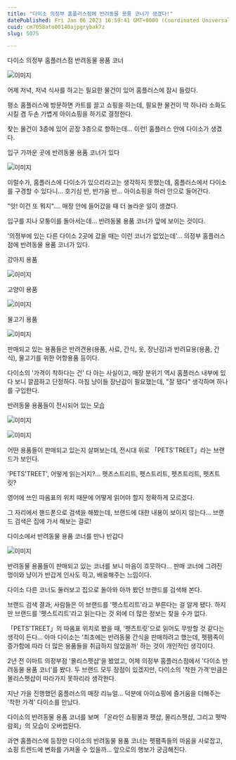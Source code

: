 ```yaml
---
title: "다이소 의정부 홈플러스점에 반려동물 용품 코너가 생겼다!"
datePublished: Fri Jan 06 2023 16:59:41 GMT+0000 (Coordinated Universal Time)
cuid: cm7058ato00140ajpgrybak7z
slug: 5075

---
```



다이소 의정부 홈플러스점 반려동물 용품 코너

![이미지](https://cdn.hashnode.com/res/hashnode/image/upload/v1739257855197/c907669d-b7a8-431d-9020-62c63338753f.jpeg)

어제 저녁, 저녁 식사를 하고는 필요한 물건이 있어 홈플러스에 잠시 들렀다.

평소 홈플러스에 방문하면 카트를 끌고 쇼핑을 하는데, 필요한 물건이 딱 하나라 소화도 시킬 겸 두손 가볍게 아이쇼핑을 하기로 결정한다.

찾는 물건이 3층에 있어 곧장 3층으로 향하는데... 이런! 홈플러스 안에 다이소가 생겼다.

입구 가까운 곳에 반려동물 용품 코너가 있다

![이미지](https://cdn.hashnode.com/res/hashnode/image/upload/v1739257857303/a4bb87b1-e74d-4900-91da-27269d371c17.jpeg)

이럴수가, 홈플러스에 다이소가 있으리라고는 생각하지 못했는데, 홈플러스에서 다이소를 구경할 수 있다니... 호기심 반, 반가움 반... 아이쇼핑을 하러 안으로 들어간다.

"앗! 이건 또 뭐지".... 매장 안에 들어갔을 때 더 놀라운 일이 생겼다.

입구를 지나 모퉁이를 돌아서는데... 반려동물 용품 코너가 앞에 보이는 것이다.

'의정부에 있는 다른 다이소 2곳에 갔을 때는 이런 코너가 없었는데'... 의정부 홈플러스점에 반려동물 용품 코너가 있다.

강아지 용품

![이미지](https://cdn.hashnode.com/res/hashnode/image/upload/v1739257859593/eb6cb5a9-5342-4c77-b63d-817609f1ab89.jpeg)

고양이 용품

![이미지](https://cdn.hashnode.com/res/hashnode/image/upload/v1739257861766/883450ae-c8ea-4714-a055-fc68fad04f64.jpeg)

물고기 용품

![이미지](https://cdn.hashnode.com/res/hashnode/image/upload/v1739257863941/7b8a551b-fc35-4cd7-ad2b-0b57f85460b2.jpeg)

판매되고 있는 용품들은 반려견용(용품, 사료, 간식, 옷, 장난감)과 반려묘용(용품, 간식), 물고기를 위한 어항용품 등이다.

다이소의 '가격이 착하다는 건' 다 아는 사실이고, 매장 분위기 역시 홈플러스 내부에 있다 보니 깔끔하고 단정하다. 마침 냥이들 장난감이 필요했는데, "잘 됐다" 생각하며 하나를 구입한다.

반려동물 용품들이 전시되어 있는 모습

![이미지](https://cdn.hashnode.com/res/hashnode/image/upload/v1739257865926/bf2eacef-4a22-4a4b-bebc-4cf0f6b1020f.jpeg)

![이미지](https://cdn.hashnode.com/res/hashnode/image/upload/v1739257867956/a8ba8ccb-1fe3-4336-810a-0d438a2fc7e8.jpeg)

어떤 용품들이 판매되고 있는지 살펴보는데, 전시대 위로 「PETS'TREET」라는 브랜드가 보인다.

'PETS'TREET', 어떻게 읽는거지?... 펫츠스트리트, 펫스트리트, 펫츠트리트, 펫츠트릿?

영어에 쓰인 따옴표의 위치 때문에 어떻게 읽어야 할지 정확하게 모르겠다.

그 자리에서 핸드폰으로 검색을 해봤는데, 브랜드에 대한 내용이 보이지 않는다... 브랜드 검색은 집에 가서 해보는 걸로!

다이소에서 반려동물 용품 코너를 만나 반갑다

![이미지](https://cdn.hashnode.com/res/hashnode/image/upload/v1739257869933/90a93a75-5f2e-4a59-9564-e23d8d4f5284.jpeg)

반려동물 용품들이 판매되고 있는 코너를 보니 마음이 흐뭇하다... 판매 코너에 그려진 멍이와 냥이가 반갑게 인사도 하고, 배웅해주는 느낌이다.

다이소 다른 코너도 둘러보고 집으로 돌아와 아까 봤던 브랜드를 검색해 본다.

브랜드 검색 결과, 사람들은 이 브랜드를 '펫스트리트'라고 부른다는 걸 알게 됐다. 하지만 브랜드를 '펫스트리트'라고 읽는다는 것 외에 더 많은 정보는 찾을 수가 없다.

「PETS'TREET」의 따옴표 위치로 봤을 때, '펫츠트릿'으로 읽어도 무방할 것 같다는 생각이 든다... 아마 다이소는 '최초에는 반려동물 간식을 판매하려고 했는데, 펫팸족이 증가함에 따라 더 많은 용품들을 취급하지 않았을까' 하는 것이 개인적인 생각이다.

2년 전 이마트 의정부점 '몰리스펫샵'을 봤었고, 어제 의정부 홈플러스점에서 '다이소 반려동물 용품 코너'를 봤다. 두 브랜드 모두 장점이 있겠지만, 다이소의 '착한 가격'만큼은 몰리스펫샵이 따라가지 못하리라 생각한다.

지난 가을 진행했던 홈플러스의 매장 리뉴얼... 덕분에 아이쇼핑에 즐거움을 더해주는 '착한 가격' 다이소를 만났다.

다이소의 반려동물 용품 코너를 보며 「온라인 쇼핑몰과 펫샵, 몰리스펫샵, 그리고 펫박람회」의 모습이 오버랩된다.

과연 홈플러스에 등장한 다이소의 반려동물 용품 코너는 펫팸족들의 마음을 사로잡고, 쇼핑 트렌드에 변화를 가져올 수 있을까... 앞으로의 행보가 궁금해진다.